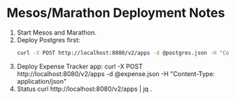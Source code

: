 # Mesos/Marathon Deployment Notes

1. Start Mesos and Marathon.
2. Deploy Postgres first:
   ```bash
   curl -X POST http://localhost:8080/v2/apps -d @postgres.json -H "Content-Type: application/json"
3. Deploy Expense Tracker app:
curl -X POST http://localhost:8080/v2/apps -d @expense.json -H "Content-Type: application/json"
4. Status
curl http://localhost:8080/v2/apps | jq .
